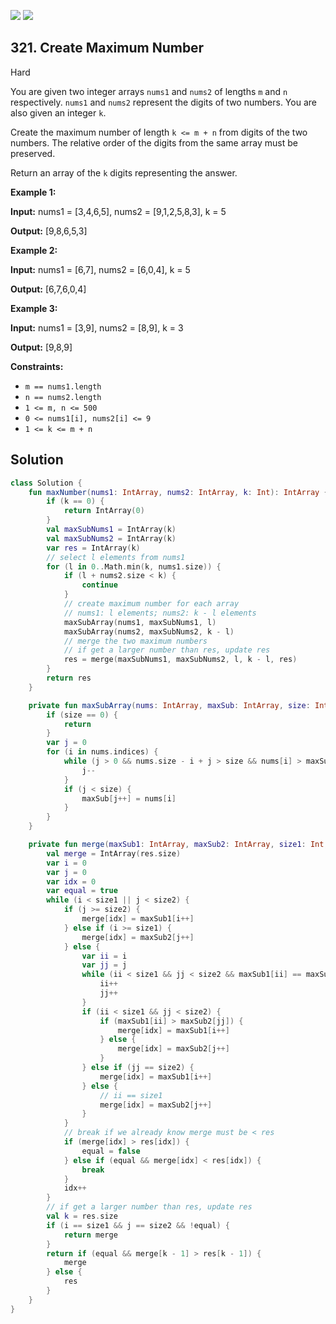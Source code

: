 [![](https://img.shields.io/github/stars/javadev/LeetCode-in-Kotlin?label=Stars&style=flat-square)](https://github.com/javadev/LeetCode-in-Kotlin)
[![](https://img.shields.io/github/forks/javadev/LeetCode-in-Kotlin?label=Fork%20me%20on%20GitHub%20&style=flat-square)](https://github.com/javadev/LeetCode-in-Kotlin/fork)

## 321\. Create Maximum Number

Hard

You are given two integer arrays `nums1` and `nums2` of lengths `m` and `n` respectively. `nums1` and `nums2` represent the digits of two numbers. You are also given an integer `k`.

Create the maximum number of length `k <= m + n` from digits of the two numbers. The relative order of the digits from the same array must be preserved.

Return an array of the `k` digits representing the answer.

**Example 1:**

**Input:** nums1 = [3,4,6,5], nums2 = [9,1,2,5,8,3], k = 5

**Output:** [9,8,6,5,3]

**Example 2:**

**Input:** nums1 = [6,7], nums2 = [6,0,4], k = 5

**Output:** [6,7,6,0,4]

**Example 3:**

**Input:** nums1 = [3,9], nums2 = [8,9], k = 3

**Output:** [9,8,9]

**Constraints:**

*   `m == nums1.length`
*   `n == nums2.length`
*   `1 <= m, n <= 500`
*   `0 <= nums1[i], nums2[i] <= 9`
*   `1 <= k <= m + n`

## Solution

```kotlin
class Solution {
    fun maxNumber(nums1: IntArray, nums2: IntArray, k: Int): IntArray {
        if (k == 0) {
            return IntArray(0)
        }
        val maxSubNums1 = IntArray(k)
        val maxSubNums2 = IntArray(k)
        var res = IntArray(k)
        // select l elements from nums1
        for (l in 0..Math.min(k, nums1.size)) {
            if (l + nums2.size < k) {
                continue
            }
            // create maximum number for each array
            // nums1: l elements; nums2: k - l elements
            maxSubArray(nums1, maxSubNums1, l)
            maxSubArray(nums2, maxSubNums2, k - l)
            // merge the two maximum numbers
            // if get a larger number than res, update res
            res = merge(maxSubNums1, maxSubNums2, l, k - l, res)
        }
        return res
    }

    private fun maxSubArray(nums: IntArray, maxSub: IntArray, size: Int) {
        if (size == 0) {
            return
        }
        var j = 0
        for (i in nums.indices) {
            while (j > 0 && nums.size - i + j > size && nums[i] > maxSub[j - 1]) {
                j--
            }
            if (j < size) {
                maxSub[j++] = nums[i]
            }
        }
    }

    private fun merge(maxSub1: IntArray, maxSub2: IntArray, size1: Int, size2: Int, res: IntArray): IntArray {
        val merge = IntArray(res.size)
        var i = 0
        var j = 0
        var idx = 0
        var equal = true
        while (i < size1 || j < size2) {
            if (j >= size2) {
                merge[idx] = maxSub1[i++]
            } else if (i >= size1) {
                merge[idx] = maxSub2[j++]
            } else {
                var ii = i
                var jj = j
                while (ii < size1 && jj < size2 && maxSub1[ii] == maxSub2[jj]) {
                    ii++
                    jj++
                }
                if (ii < size1 && jj < size2) {
                    if (maxSub1[ii] > maxSub2[jj]) {
                        merge[idx] = maxSub1[i++]
                    } else {
                        merge[idx] = maxSub2[j++]
                    }
                } else if (jj == size2) {
                    merge[idx] = maxSub1[i++]
                } else {
                    // ii == size1
                    merge[idx] = maxSub2[j++]
                }
            }
            // break if we already know merge must be < res
            if (merge[idx] > res[idx]) {
                equal = false
            } else if (equal && merge[idx] < res[idx]) {
                break
            }
            idx++
        }
        // if get a larger number than res, update res
        val k = res.size
        if (i == size1 && j == size2 && !equal) {
            return merge
        }
        return if (equal && merge[k - 1] > res[k - 1]) {
            merge
        } else {
            res
        }
    }
}
```